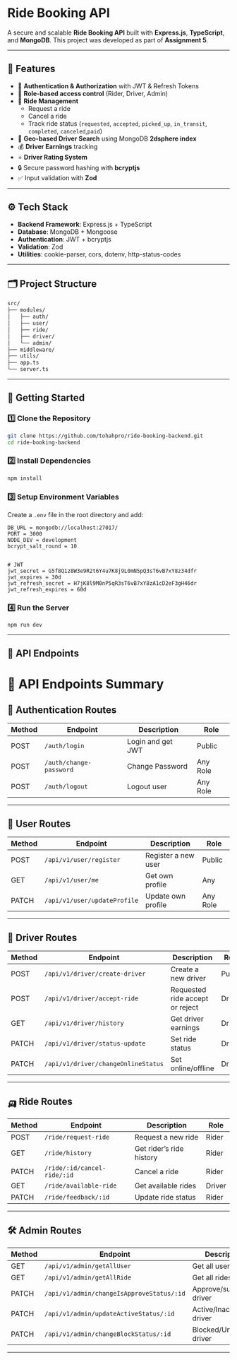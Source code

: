 
# Ride Booking API

A secure and scalable **Ride Booking API** built with **Express.js**, **TypeScript**, and **MongoDB**. This project was developed as part of **Assignment 5**.

---

## 📌 Features
- 🔑 **Authentication & Authorization** with JWT & Refresh Tokens
- 👤 **Role-based access control** (Rider, Driver, Admin)
- 🚕 **Ride Management**
  - Request a ride
  - Cancel a ride
  - Track ride status (`requested`, `accepted`, `picked_up`, `in_transit`, `completed`, `canceled`,`paid`)
- 📍 **Geo-based Driver Search** using MongoDB **2dsphere index**
- 💰 **Driver Earnings** tracking
- ⭐ **Driver Rating System**
- 🔒 Secure password hashing with **bcryptjs**
- ✅ Input validation with **Zod**

---

## ⚙️ Tech Stack
- **Backend Framework**: Express.js + TypeScript
- **Database**: MongoDB + Mongoose
- **Authentication**: JWT + bcryptjs
- **Validation**: Zod
- **Utilities**: cookie-parser, cors, dotenv, http-status-codes

---

## 🗂️ Project Structure
```bash
src/
├── modules/
│   ├── auth/
│   ├── user/
│   ├── ride/
│   ├── driver/
│   └── admin/
├── middleware/
├── utils/
├── app.ts
└── server.ts
```

---

## 🚀 Getting Started

### 1️⃣ Clone the Repository
```bash
git clone https://github.com/tohahpro/ride-booking-backend.git
cd ride-booking-backend
```

### 2️⃣ Install Dependencies
```bash
npm install
```

### 3️⃣ Setup Environment Variables
Create a `.env` file in the root directory and add:
```env
DB_URL = mongodb://localhost:27017/
PORT = 3000
NODE_DEV = development
bcrypt_salt_round = 10


# JWT
jwt_secret = G5f8Q1z8W3e9R2t6Y4u7K8j9L0mN5pQ3sT6vB7xY8z34dfr
jwt_expires = 30d
jwt_refresh_secret = H7jK8l9M0nP5qR3sT6vB7xY8zA1cD2eF3gH46dr
jwt_refresh_expires = 60d
```

### 4️⃣ Run the Server
```bash
npm run dev
```

---

## 📡 API Endpoints
# 📌 API Endpoints Summary

## 🔑 Authentication Routes

| Method | Endpoint              | Description         | Role     |
| ------ | --------------------- | ------------------- | -------- |    
| POST   | `/auth/login`         | Login and get JWT   | Public   |
| POST   | `/auth/change-password` | Change Password   | Any Role   |
| POST   | `/auth/logout`        | Logout user         | Any Role |

---

## 👤 User Routes

| Method | Endpoint                    | Description        | Role         |
| ------ | --------------------------- | ------------------ | ------------ |
| POST   | `/api/v1/user/register`      | Register a new user | Public   |
| GET    | `/api/v1/user/me`                 | Get own profile    | Any          |
| PATCH  | `/api/v1/user/updateProfile`   | Update own profile | Any Role     |


---

## 🚖 Driver Routes

| Method | Endpoint                  | Description         | Role   |
| ------ | ------------------------- | ------------------- | ------ |
| POST   | `/api/v1/driver/create-driver`   | Create a new driver | Public |
| POST   | `/api/v1/driver/accept-ride`   | Requested ride accept or reject | Driver |
| GET    | `/api/v1/driver/history` | Get driver earnings | Driver |
| PATCH  | `/api/v1/driver/status-update` | Set ride status | Driver|
| PATCH  | `/api/v1/driver/changeOnlineStatus` | Set online/offline | Driver|

---

## 🛺 Ride Routes

| Method | Endpoint                          | Description                  | Role   |
| ------ | --------------------------------- | ---------------------------- | ------ |
| POST   | `/ride/request-ride`              | Request a new ride           | Rider  |
| GET    | `/ride/history`                   | Get rider’s ride history     | Rider  |
| PATCH  | `/ride/:id/cancel-ride/:id`       | Cancel a ride                | Rider  |
| GET    | `/ride/available-ride`            | Get available rides          | Driver |
| PATCH  | `/ride/feedback/:id`              | Update ride status           | Rider |

---

## 🛠️ Admin Routes

| Method | Endpoint                         | Description            | Role  |
| ------ | -------------------------------- | ---------------------- | ----- |
| GET    | `/api/v1/admin/getAllUser`              | Get all users          | Admin |
| GET    | `/api/v1/admin/getAllRide`              | Get all rides          | Admin |
| PATCH  | `/api/v1/admin/changeIsApproveStatus/:id` | Approve/suspend driver | Admin |
| PATCH  | `/api/v1/admin/updateActiveStatus/:id` | Active/Inactive driver | Admin |
| PATCH  | `/api/v1/admin/changeBlockStatus/:id` | Blocked/Unblocked driver | Admin |

---



